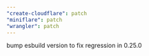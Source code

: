 ```yaml
---
"create-cloudflare": patch
"miniflare": patch
"wrangler": patch
---
```


bump esbuild version to fix regression in 0.25.0
